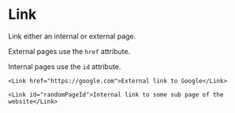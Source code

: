 # Link

Link either an internal or external page.

External pages use the `href` attribute.

Internal pages use the `id` attribute.

```mdx
<Link href="https://google.com">External link to Google</Link>
```

```mdx
<Link id="randomPageId">Internal link to some sub page of the website</Link>
```
